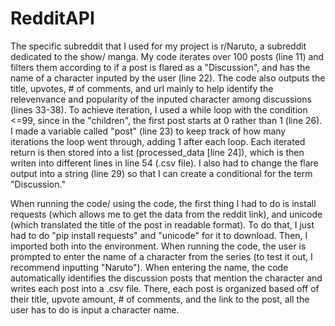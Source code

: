 # RedditAPI
The specific subreddit that I used for my project is r/Naruto, a subreddit dedicated to the show/ manga. My code iterates over 100 posts (line 11) and filters them according to if a post is flared as a "Discussion", and has the name of a character inputed by the user (line 22). The code also outputs the title, upvotes, # of comments, and url mainly to help identify the relevenvance and popularity of the inputed character among discussions (lines 33-38). To achieve iteration, I used a while loop with the condition <=99, since in the "children", the first post starts at 0 rather than 1 (line 26). I made a variable called "post" (line 23) to keep track of how many iterations the loop went through, adding 1 after each loop. Each iterated return is then stored into a list (processed_data [line 24]), which is then writen into different lines in line 54 (.csv file). I also had to change the flare output into a string (line 29) so that I can create a conditional for the term "Discussion."

When running the code/ using the code, the first thing I had to do is install requests (which allows me to get the data from the reddit link), and unicode (which translated the title of the post in readable format). To do that, I just had to do "pip install requests" and "unicode" for it to download. Then, I imported both into the environment. When running the code, the user is prompted to enter the name of a character from the series (to test it out, I recommend inputting "Naruto"). When entering the name, the code automatically identifies the discussion posts that mention the character and writes each post into a .csv file. There, each post is organized based off of their title, upvote amount, # of comments, and the link to the post, all the user has to do is input a character name. 
